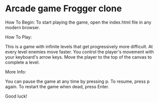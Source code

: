 # Arcade game Frogger clone

How To Begin:
To start playing the game, open the index.html file in any modern browser.

How To Play:

This is a game with infinite levels that get progressively more difficult.
At every level enemies move faster. You control the player's movement with
your keyboard's arrow keys. Move the player to the top of the canvas to
complete a level.

More Info:

You can pause the game at any time by pressing p. To resume, press p again.
To restart the game when dead, press Enter.

Good luck!

